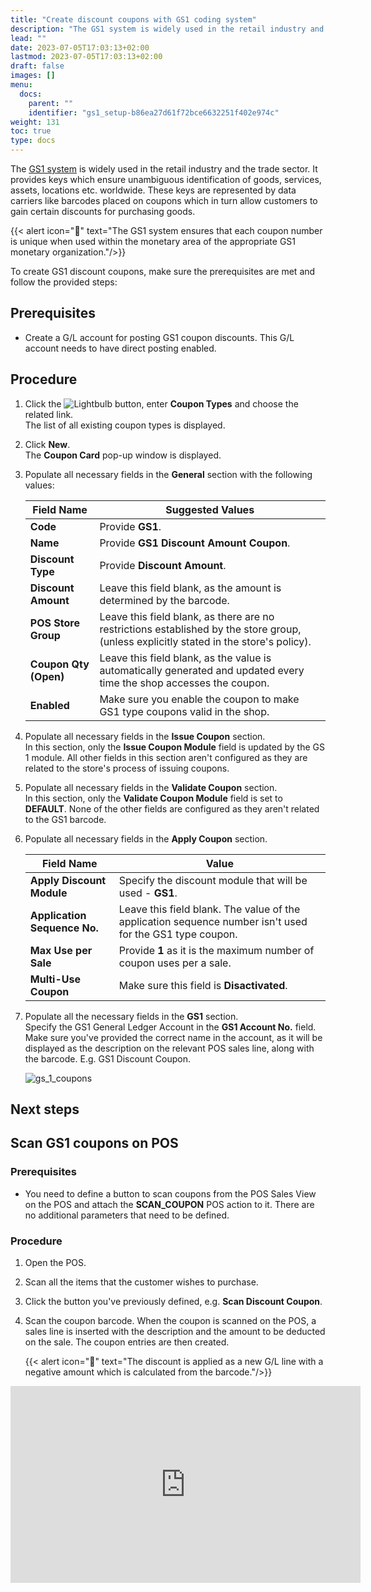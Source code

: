 ```yaml
---
title: "Create discount coupons with GS1 coding system"
description: "The GS1 system is widely used in the retail industry and the trade sector. It provides keys which ensure unambiguous identification of goods, services, assets, locations etc. worldwide."
lead: ""
date: 2023-07-05T17:03:13+02:00
lastmod: 2023-07-05T17:03:13+02:00
draft: false
images: []
menu:
  docs:
    parent: ""
    identifier: "gs1_setup-b86ea27d61f72bce6632251f402e974c"
weight: 131
toc: true
type: docs
---
```


The [<ins>GS1 system<ins>](https://www.gs1us.org/upcs-barcodes-prefixes/additional-ways-to-identify-products/coupons) is widely used in the retail industry and the trade sector. It provides keys which ensure unambiguous identification of goods, services, assets, locations etc. worldwide. These keys are represented by data carriers like barcodes placed on coupons which in turn allow customers to gain certain discounts for purchasing goods.

{{< alert icon="📝" text="The GS1 system ensures that each coupon number is unique when used within the monetary area of the appropriate GS1 monetary organization."/>}}

To create GS1 discount coupons, make sure the prerequisites are met and follow the provided steps:

## Prerequisites

- Create a G/L account for posting GS1 coupon discounts. This G/L account needs to have direct posting enabled.

## Procedure

1. Click the ![Lightbulb](Lightbulb_icon.PNG) button, enter **Coupon Types** and choose the related link.         
   The list of all existing coupon types is displayed. 
2. Click **New**.      
   The **Coupon Card** pop-up window is displayed.
3. Populate all necessary fields in the **General** section with the following values:
   
   | Field Name      | Suggested Values |
   | ----------- | ----------- |
   | **Code**       | Provide **GS1**.   |
   | **Name**       | Provide **GS1 Discount Amount Coupon**.  |
   | **Discount Type** | Provide **Discount Amount**.  |
   | **Discount Amount** | Leave this field blank, as the amount is determined by the barcode. |
   | **POS Store Group** | Leave this field blank, as there are no restrictions established by the store group, (unless explicitly stated in the store's policy). |
   | **Coupon Qty (Open)** | Leave this field blank, as the value is automatically generated and updated every time the shop accesses the coupon. |
   | **Enabled** | Make sure you enable the coupon to make GS1 type coupons valid in the shop. | 

4. Populate all necessary fields in the **Issue Coupon** section.      
   In this section, only the **Issue Coupon Module** field is updated by the GS 1 module. All other fields in this section aren't configured as they are related to the store's process of issuing coupons. 
5. Populate all necessary fields in the **Validate Coupon** section.       
   In this section, only the **Validate Coupon Module** field is set to **DEFAULT**. None of the other fields are configured as they aren't related to the GS1 barcode. 
6. Populate all necessary fields in the **Apply Coupon** section. 

   | Field Name      | Value |
   | ----------- | ----------- |
   | **Apply Discount Module** | Specify the discount module that will be used - **GS1**. |
   | **Application Sequence No.** | Leave this field blank. The value of the application sequence number isn't used for the GS1 type coupon. |
   | **Max Use per Sale** | Provide **1** as it is the maximum number of coupon uses per a sale. |
   | **Multi-Use Coupon** | Make sure this field is **Disactivated**. 

7. Populate all the necessary fields in the **GS1** section.        
   Specify the GS1 General Ledger Account in the **GS1 Account No.** field. Make sure you've provided the correct name in the account, as it will be displayed as the description on the relevant POS sales line, along with the barcode. E.g. GS1 Discount Coupon.

   ![gs_1_coupons](gs_1_coupons.PNG)


## Next steps

## Scan GS1 coupons on POS

### Prerequisites

- You need to define a button to scan coupons from the POS Sales View on the POS and attach the **SCAN_COUPON** POS action to it. There are no additional parameters that need to be defined.

### Procedure

1. Open the POS. 
2. Scan all the items that the customer wishes to purchase.
3. Click the button you've previously defined, e.g. **Scan Discount Coupon**.       
4. Scan the coupon barcode.
   When the coupon is scanned on the POS, a sales line is inserted with the description and the amount to be deducted on the sale. The coupon entries are then created.      

   {{< alert icon="📝" text="The discount is applied as a new G/L line with a negative amount which is calculated from the barcode."/>}}

<iframe width="560" height="315" src="https://www.youtube.com/embed/N77fT6kmIwM?si=o847Dntqxp6aqAbr" title="YouTube video player" frameborder="0" allow="accelerometer; autoplay; clipboard-write; encrypted-media; gyroscope; picture-in-picture; web-share" allowfullscreen></iframe>